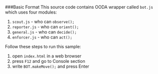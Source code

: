 ###Basic Format
This source code contains OODA wrapper called `bot.js` which uses four modules:

1. `scout.js` - who can `observe();`
2. `reporter.js` - who can `orient();`
3. `general.js` - who can `decide();`
4. `enforcer.js` - who can `act();`

Follow these steps to run this sample:

1. open `index.html` in a web browser
2. press `F12` and go to Console section
3. write `BOT.makeMove();` and press Enter

